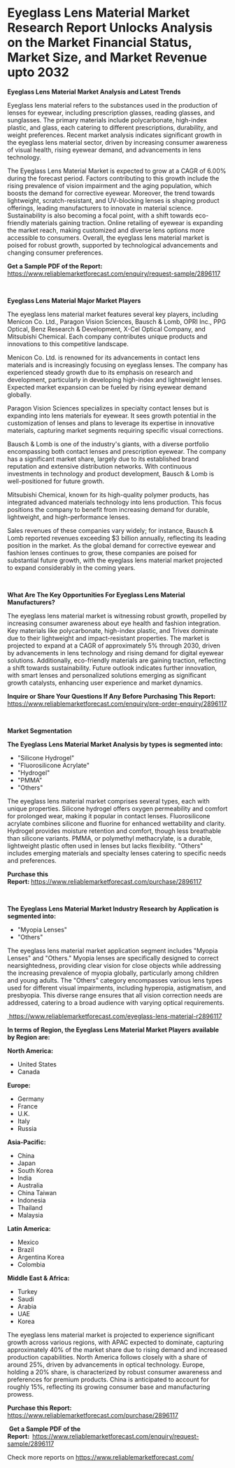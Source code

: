 <p><h1>Eyeglass Lens Material Market Research Report Unlocks Analysis on the Market Financial Status, Market Size, and Market Revenue upto 2032</h1></p><p><strong>Eyeglass Lens Material Market Analysis and Latest Trends</strong></p>
<p><p>Eyeglass lens material refers to the substances used in the production of lenses for eyewear, including prescription glasses, reading glasses, and sunglasses. The primary materials include polycarbonate, high-index plastic, and glass, each catering to different prescriptions, durability, and weight preferences. Recent market analysis indicates significant growth in the eyeglass lens material sector, driven by increasing consumer awareness of visual health, rising eyewear demand, and advancements in lens technology.</p><p>The Eyeglass Lens Material Market is expected to grow at a CAGR of 6.00% during the forecast period. Factors contributing to this growth include the rising prevalence of vision impairment and the aging population, which boosts the demand for corrective eyewear. Moreover, the trend towards lightweight, scratch-resistant, and UV-blocking lenses is shaping product offerings, leading manufacturers to innovate in material science. Sustainability is also becoming a focal point, with a shift towards eco-friendly materials gaining traction. Online retailing of eyewear is expanding the market reach, making customized and diverse lens options more accessible to consumers. Overall, the eyeglass lens material market is poised for robust growth, supported by technological advancements and changing consumer preferences.</p></p>
<p><strong>Get a Sample PDF of the Report:&nbsp;</strong> <a href="https://www.reliablemarketforecast.com/enquiry/request-sample/2896117?utm_campaign=2291&utm_medium=2&utm_source=Github&utm_content=ia&utm_term=15032025&utm_id=eyeglass-lens-material">https://www.reliablemarketforecast.com/enquiry/request-sample/2896117</a></p>
<p>&nbsp;</p>
<p><strong>Eyeglass Lens Material Major Market Players</strong></p>
<p><p>The eyeglass lens material market features several key players, including Menicon Co. Ltd., Paragon Vision Sciences, Bausch & Lomb, OPRI Inc., PPG Optical, Benz Research & Development, X-Cel Optical Company, and Mitsubishi Chemical. Each company contributes unique products and innovations to this competitive landscape.</p><p>Menicon Co. Ltd. is renowned for its advancements in contact lens materials and is increasingly focusing on eyeglass lenses. The company has experienced steady growth due to its emphasis on research and development, particularly in developing high-index and lightweight lenses. Expected market expansion can be fueled by rising eyewear demand globally.</p><p>Paragon Vision Sciences specializes in specialty contact lenses but is expanding into lens materials for eyewear. It sees growth potential in the customization of lenses and plans to leverage its expertise in innovative materials, capturing market segments requiring specific visual corrections.</p><p>Bausch & Lomb is one of the industry's giants, with a diverse portfolio encompassing both contact lenses and prescription eyewear. The company has a significant market share, largely due to its established brand reputation and extensive distribution networks. With continuous investments in technology and product development, Bausch & Lomb is well-positioned for future growth.</p><p>Mitsubishi Chemical, known for its high-quality polymer products, has integrated advanced materials technology into lens production. This focus positions the company to benefit from increasing demand for durable, lightweight, and high-performance lenses.</p><p>Sales revenues of these companies vary widely; for instance, Bausch & Lomb reported revenues exceeding $3 billion annually, reflecting its leading position in the market. As the global demand for corrective eyewear and fashion lenses continues to grow, these companies are poised for substantial future growth, with the eyeglass lens material market projected to expand considerably in the coming years.</p></p>
<p>&nbsp;</p>
<p><strong>What Are The Key Opportunities For Eyeglass Lens Material Manufacturers?</strong></p>
<p><p>The eyeglass lens material market is witnessing robust growth, propelled by increasing consumer awareness about eye health and fashion integration. Key materials like polycarbonate, high-index plastic, and Trivex dominate due to their lightweight and impact-resistant properties. The market is projected to expand at a CAGR of approximately 5% through 2030, driven by advancements in lens technology and rising demand for digital eyewear solutions. Additionally, eco-friendly materials are gaining traction, reflecting a shift towards sustainability. Future outlook indicates further innovation, with smart lenses and personalized solutions emerging as significant growth catalysts, enhancing user experience and market dynamics.</p></p>
<p><strong>Inquire or Share Your Questions If Any Before Purchasing This Report:</strong> <a href="https://www.reliablemarketforecast.com/enquiry/pre-order-enquiry/2896117?utm_campaign=2291&utm_medium=2&utm_source=Github&utm_content=ia&utm_term=15032025&utm_id=eyeglass-lens-material">https://www.reliablemarketforecast.com/enquiry/pre-order-enquiry/2896117</a></p>
<p>&nbsp;</p>
<p><strong>Market Segmentation</strong></p>
<p><strong>The Eyeglass Lens Material Market Analysis by types is segmented into:</strong></p>
<p><ul><li>"Silicone Hydrogel"</li><li>"Fluorosilicone Acrylate"</li><li>"Hydrogel"</li><li>"PMMA"</li><li>"Others"</li></ul></p>
<p><p>The eyeglass lens material market comprises several types, each with unique properties. Silicone hydrogel offers oxygen permeability and comfort for prolonged wear, making it popular in contact lenses. Fluorosilicone acrylate combines silicone and fluorine for enhanced wettability and clarity. Hydrogel provides moisture retention and comfort, though less breathable than silicone variants. PMMA, or polymethyl methacrylate, is a durable, lightweight plastic often used in lenses but lacks flexibility. "Others" includes emerging materials and specialty lenses catering to specific needs and preferences.</p></p>
<p><strong>Purchase this Report:&nbsp;</strong><a href="https://www.reliablemarketforecast.com/purchase/2896117?utm_campaign=2291&utm_medium=2&utm_source=Github&utm_content=ia&utm_term=15032025&utm_id=eyeglass-lens-material">https://www.reliablemarketforecast.com/purchase/2896117</a></p>
<p>&nbsp;</p>
<p><strong>The Eyeglass Lens Material Market Industry Research by Application is segmented into:</strong></p>
<p><ul><li>"Myopia Lenses"</li><li>"Others"</li></ul></p>
<p><p>The eyeglass lens material market application segment includes "Myopia Lenses" and "Others." Myopia lenses are specifically designed to correct nearsightedness, providing clear vision for close objects while addressing the increasing prevalence of myopia globally, particularly among children and young adults. The "Others" category encompasses various lens types used for different visual impairments, including hyperopia, astigmatism, and presbyopia. This diverse range ensures that all vision correction needs are addressed, catering to a broad audience with varying optical requirements.</p></p>
<p><a href="https://www.reliablemarketforecast.com/eyeglass-lens-material-r2896117?utm_campaign=2291&utm_medium=2&utm_source=Github&utm_content=ia&utm_term=15032025&utm_id=eyeglass-lens-material">&nbsp;https://www.reliablemarketforecast.com/eyeglass-lens-material-r2896117</a></p>
<p><strong>In terms of Region, the Eyeglass Lens Material Market Players available by Region are:</strong></p>
<p>
    <p> <strong> North America: </strong>
        <ul>
            <li>United States</li>
            <li>Canada</li>
        </ul>
        </p> 
    <p> <strong> Europe: </strong>
        <ul>
            <li>Germany</li>
            <li>France</li>
            <li>U.K.</li>
            <li>Italy</li>
            <li>Russia</li>
        </ul>
        </p> 
    <p> <strong> Asia-Pacific: </strong>
        <ul>
            <li>China</li>
            <li>Japan</li>
            <li>South Korea</li>
            <li>India</li>
            <li>Australia</li>
            <li>China Taiwan</li>
            <li>Indonesia</li>
            <li>Thailand</li>
            <li>Malaysia</li>
        </ul>
        </p> 
    <p> <strong> Latin America: </strong>
        <ul>
            <li>Mexico</li>
            <li>Brazil</li>
            <li>Argentina Korea</li>
            <li>Colombia</li>
        </ul>
        </p> 
    <p> <strong> Middle East & Africa: </strong>
        <ul>
            <li>Turkey</li>
            <li>Saudi</li>
            <li>Arabia</li>
            <li>UAE</li>
            <li>Korea</li>
        </ul>
    </p>
    </p>
<p><p>The eyeglass lens material market is projected to experience significant growth across various regions, with APAC expected to dominate, capturing approximately 40% of the market share due to rising demand and increased production capabilities. North America follows closely with a share of around 25%, driven by advancements in optical technology. Europe, holding a 20% share, is characterized by robust consumer awareness and preferences for premium products. China is anticipated to account for roughly 15%, reflecting its growing consumer base and manufacturing prowess.</p></p>
<p><strong>Purchase this Report: </strong><a href="https://www.reliablemarketforecast.com/purchase/2896117?utm_campaign=2291&utm_medium=2&utm_source=Github&utm_content=ia&utm_term=15032025&utm_id=eyeglass-lens-material">https://www.reliablemarketforecast.com/purchase/2896117</a></p>
<p>&nbsp;<strong>Get a Sample PDF of the Report:&nbsp;&nbsp;</strong><a href="https://www.reliablemarketforecast.com/enquiry/request-sample/2896117?utm_campaign=2291&utm_medium=2&utm_source=Github&utm_content=ia&utm_term=15032025&utm_id=eyeglass-lens-material">https://www.reliablemarketforecast.com/enquiry/request-sample/2896117</a></p>
<p><strong></strong></p>
<p>Check more reports on <a href="https://www.reliablemarketforecast.com/?utm_campaign=2291&utm_medium=2&utm_source=Github&utm_content=ia&utm_term=15032025&utm_id=eyeglass-lens-material">https://www.reliablemarketforecast.com/</a></p>